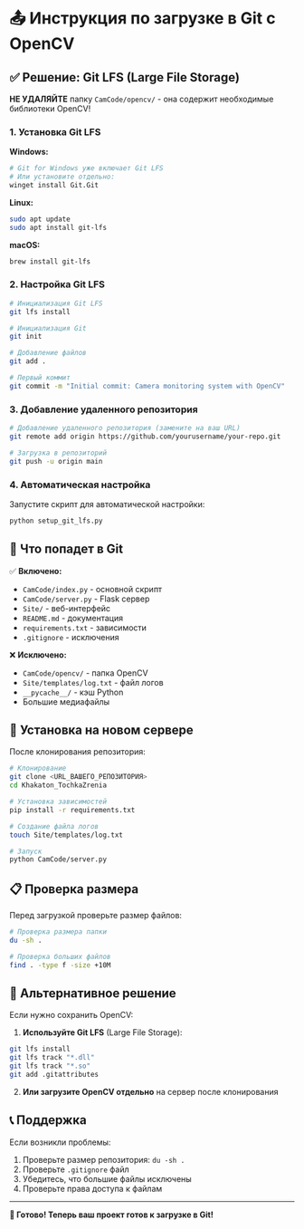 # 📤 Инструкция по загрузке в Git с OpenCV

## ✅ Решение: Git LFS (Large File Storage)

**НЕ УДАЛЯЙТЕ** папку `CamCode/opencv/` - она содержит необходимые библиотеки OpenCV!

### 1. Установка Git LFS

**Windows:**
```bash
# Git for Windows уже включает Git LFS
# Или установите отдельно:
winget install Git.Git
```

**Linux:**
```bash
sudo apt update
sudo apt install git-lfs
```

**macOS:**
```bash
brew install git-lfs
```

### 2. Настройка Git LFS

```bash
# Инициализация Git LFS
git lfs install

# Инициализация Git
git init

# Добавление файлов
git add .

# Первый коммит
git commit -m "Initial commit: Camera monitoring system with OpenCV"
```

### 3. Добавление удаленного репозитория

```bash
# Добавление удаленного репозитория (замените на ваш URL)
git remote add origin https://github.com/yourusername/your-repo.git

# Загрузка в репозиторий
git push -u origin main
```

### 4. Автоматическая настройка

Запустите скрипт для автоматической настройки:

```bash
python setup_git_lfs.py
```

## 📁 Что попадет в Git

✅ **Включено:**
- `CamCode/index.py` - основной скрипт
- `CamCode/server.py` - Flask сервер
- `Site/` - веб-интерфейс
- `README.md` - документация
- `requirements.txt` - зависимости
- `.gitignore` - исключения

❌ **Исключено:**
- `CamCode/opencv/` - папка OpenCV
- `Site/templates/log.txt` - файл логов
- `__pycache__/` - кэш Python
- Большие медиафайлы

## 🚀 Установка на новом сервере

После клонирования репозитория:

```bash
# Клонирование
git clone <URL_ВАШЕГО_РЕПОЗИТОРИЯ>
cd Khakaton_TochkaZrenia

# Установка зависимостей
pip install -r requirements.txt

# Создание файла логов
touch Site/templates/log.txt

# Запуск
python CamCode/server.py
```

## 📋 Проверка размера

Перед загрузкой проверьте размер файлов:

```bash
# Проверка размера папки
du -sh .

# Проверка больших файлов
find . -type f -size +10M
```

## 🔧 Альтернативное решение

Если нужно сохранить OpenCV:

1. **Используйте Git LFS** (Large File Storage):
```bash
git lfs install
git lfs track "*.dll"
git lfs track "*.so"
git add .gitattributes
```

2. **Или загрузите OpenCV отдельно** на сервер после клонирования

## 📞 Поддержка

Если возникли проблемы:

1. Проверьте размер репозитория: `du -sh .`
2. Проверьте `.gitignore` файл
3. Убедитесь, что большие файлы исключены
4. Проверьте права доступа к файлам

---

**🎉 Готово! Теперь ваш проект готов к загрузке в Git!**
